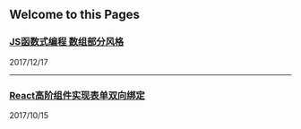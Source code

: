 ## Welcome to this Pages

### [JS函数式编程 数组部分风格](https://yjy5264.github.io/blogs/FP)
2017/12/17

---
### [React高阶组件实现表单双向绑定](https://yjy5264.github.io/blogs/form)
2017/10/15
